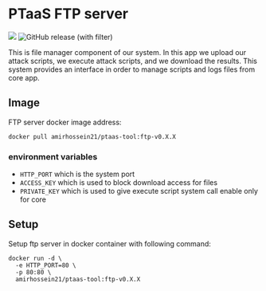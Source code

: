 # PTaaS FTP server

![](https://img.shields.io/badge/language-golang_v1.20-blue)
![GitHub release (with filter)](https://img.shields.io/github/v/release/ptaas-tool/ftp-server)

This is file manager component of our system. In this app we upload our attack scripts,
we execute attack scripts, and we download the results. This system provides an interface
in order to manage scripts and logs files from core app.

## Image

FTP server docker image address:

```shell
docker pull amirhossein21/ptaas-tool:ftp-v0.X.X
```

### environment variables

- ```HTTP_PORT``` which is the system port
- ```ACCESS_KEY``` which is used to block download access for files
- ```PRIVATE_KEY``` which is used to give execute script system call enable only for core

## Setup

Setup ftp server in docker container with following command:

```shell
docker run -d \
  -e HTTP_PORT=80 \
  -p 80:80 \
  amirhossein21/ptaas-tool:ftp-v0.X.X
```
